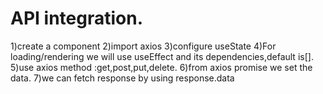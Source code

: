 API integration.
=======================

1)create a component
2)import axios
3)configure useState
4)For loading/rendering we will use useEffect and its dependencies,default is[].
5)use axios method :get,post,put,delete.
6)from axios promise we set the data.
7)we can fetch response by using response.data
